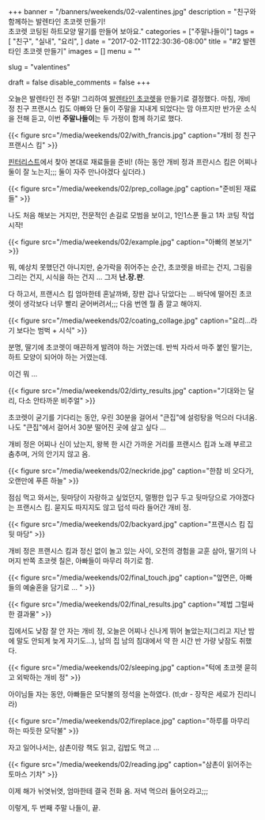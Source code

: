 +++
banner = "/banners/weekends/02-valentines.jpg"
description = "친구와 함께하는 발렌타인 초코렛 만들기! \
  초코렛 코팅된 하트모양 딸기를 만들어 보아요."
categories = ["주말나들이"]
tags = [
  "친구",
  "실내",
  "요리",
]
date = "2017-02-11T22:30:36-08:00"
title = "#2 발렌타인 초코렛 만들기"
images = []
menu = ""

slug = "valentines"

draft = false
disable_comments = false
+++

오늘은 발렌타인 전 주말! 그리하여 [발렌타인 초코렛](https://pin.it/n55jHQ8)을
만들기로 결정했다. 마침, 개비 정 친구 프랜시스 킴도 아빠와 단 둘이 주말을
지내게 되었다는 맘 아프지만 반가운 소식을 전해 듣고, 이번 **주말나들이**는 두
가정이 함께 하기로 했다.

{{< figure
  src="/media/weekends/02/with_francis.jpg"
  caption="개비 정 친구 프랜시스 킴" >}}

[핀터리스트](https://pin.it/n55jHQ8)에서 찾아 본대로 재료들을 준비! (하는 동안
개비 정과 프란시스 킴은 어찌나 둘이 잘 노는지;;; 둘이 자주 만나야겠다 싶더라.)

{{< figure
  src="/media/weekends/02/prep_collage.jpg"
  caption="준비된 재료들" >}}

나도 처음 해보는 거지만, 전문적인 손길로 모범을 보이고, 1인1스푼 들고 1차
코팅 작업 시작!

{{< figure
  src="/media/weekends/02/example.jpg"
  caption="아빠의 본보기" >}}

뭐, 예상치 못했던건 아니지만, 숟가락을 쥐어주는 순간, 초코렛을 바르는 건지,
그림을 그리는 건지, 시식을 하는 건지 … 그저 **난.장.판**.

다 하고서, 프랜시스 킴 엄마한테 혼날까봐, 장판 겁나 닦았다는 …
바닥에 떨어진 초코렛이 생각보다 너무 빨리 굳어버려서;;;
다음 번엔 뭘 좀 깔고 해야지.

{{< figure
  src="/media/weekends/02/coating_collage.jpg"
  caption="요리...라기 보다는 범벅 + 시식" >}}

분명, 딸기에 초코렛이 매끈하게 발려야 하는 거였는데.
반씩 자라서 마주 붙인 딸기는, 하트 모양이 되어야 하는 거였는데.

이건 뭐 …

{{< figure
  src="/media/weekends/02/dirty_results.jpg"
  caption="기대와는 달리, 다소 안타까운 비주얼" >}}

초코렛이 굳기를 기다리는 동안, 우린 30분을 걸어서 "큰집"에 설렁탕을 먹으러
다녀옴. 나도 "큰집"에서 걸어서 30분 떨어진 곳에 살고 싶다 …

개비 정은 어찌나 신이 났는지, 왕복 한 시간 가까운 거리를 프랜시스 킴과 노래
부르고 춤추며, 거의 안기지 않고 옴.

{{< figure
  src="/media/weekends/02/neckride.jpg"
  caption="한참 비 오다가, 오랜만에 푸른 하늘" >}}

점심 먹고 와서는, 뒷마당이 자랑하고 싶었던지, 멀쩡한 입구 두고 뒷마당으로
가야겠다는 프랜시스 킴. 묻지도 따지지도 않고 덥석 따라 들어간 개비 정.

{{< figure
  src="/media/weekends/02/backyard.jpg"
  caption="프랜시스 킴 집 뒷 마당" >}}

개비 정은 프랜시스 킴과 정신 없이 놀고 있는 사이,
오전의 경험을 교훈 삼아, 딸기의 나머지 반쪽 초코렛 칠은, 아빠들이 마무리 하기로
함.

{{< figure
  src="/media/weekends/02/final_touch.jpg"
  caption="앞면은, 아빠들의 예술혼을 담기로 … " >}}

{{< figure
  src="/media/weekends/02/final_results.jpg"
  caption="제법 그럴싸한 결과물" >}}

집에서도 낮잠 잘 안 자는 개비 정, 오늘은 어찌나 신나게 뛰어 놀았는지(그리고
지난 밤에 말도 안되게 늦게 자기도…), 남의 집 남의 침대에서 약 한 시간 반 가량
낮잠도 취했다.

{{< figure
  src="/media/weekends/02/sleeping.jpg"
  caption="턱에 초코렛 묻히고 외박하는 개비 정" >}}

아이님들 자는 동안, 아빠들은 모닥불의 정석을 논하였다.
(tl;dr - 장작은 세로가 진리니라)

{{< figure
  src="/media/weekends/02/fireplace.jpg"
  caption="하루를 마무리 하는 따듯한 모닥불" >}}

자고 일어나서는, 삼촌이랑 책도 읽고, 김밥도 먹고 …

{{< figure
  src="/media/weekends/02/reading.jpg"
  caption="삼촌이 읽어주는 토마스 기차" >}}

이제 해가 뉘엿뉘엿, 엄마한테 결국 전화 옴.
저녁 먹으러 들어오라고;;;

이렇게, 두 번째 주말 나들이, 끝.
